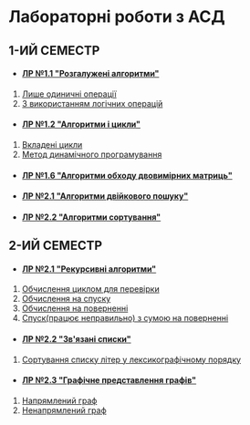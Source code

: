 # Лабораторні роботи з АСД

## 1-ИЙ СЕМЕСТР
+ #### [ЛР №1.1 "Розгалужені алгоритми"](./1st-semester/Lab_1.1/)
 1. [Лише одиничні операції](./1st-semester/Lab_1.1/1variation.c)
 2. [З використанням логічних операцій](./1st-semester/Lab_1.1/2variation.c)
+ #### [ЛР №1.2 "Алгоритми і цикли"](./1st-semester/Lab_1.2/)
 1. [Вкладені цикли](./1st-semester/Lab_1.2/1variation.c)
 2. [Метод динамічного програмування](./1st-semester/Lab_1.2/2variation.c)
+ #### [ЛР №1.6 "Алгоритми обходу двовимірних матриць"](./1st-semester/Lab_1.6/spiral.c)
+ #### [ЛР №2.1 "Алгоритми двійкового пошуку"](./1st-semester/Lab_2.1/main.c)
+ #### [ЛР №2.2 "Алгоритми сортування"](./1st-semester/Lab_2.2/main.c)

## 2-ИЙ СЕМЕСТР
+ #### [ЛР №2.1 "Рекурсивні алгоритми"](./2nd-semester/Lab_2.1/)
 1. [Обчислення циклом для перевірки](./2nd-semester/Lab_2.1/recursionCheck.c)
 2. [Обчислення на спуску](./2nd-semester/Lab_2.1/recursionDown.c)
 3. [Обчислення на поверненні](./2nd-semester/Lab_2.1/recursionUp.c)
 4. [Спуск(працює неправильно) з сумою на поверненні](./2nd-semester/Lab_2.1/recursionMix.c)
+ #### [ЛР №2.2 "Зв'язані списки"](./2nd-semester/Lab_2.2/)
 1. [Сортування списку літер у лексикографічному порядку](./2nd-semester/Lab_2.2/list.c)
+ #### [ЛР №2.3 "Графічне представлення графів"](./2nd-semester/Lab_2.3/)
 1. [Напрямлений граф](./2nd-semester/Lab_2.3/directed_graph.c)
 2. [Ненапрямлений граф](./2nd-semester/Lab_2.3/undirected_graph.c)
